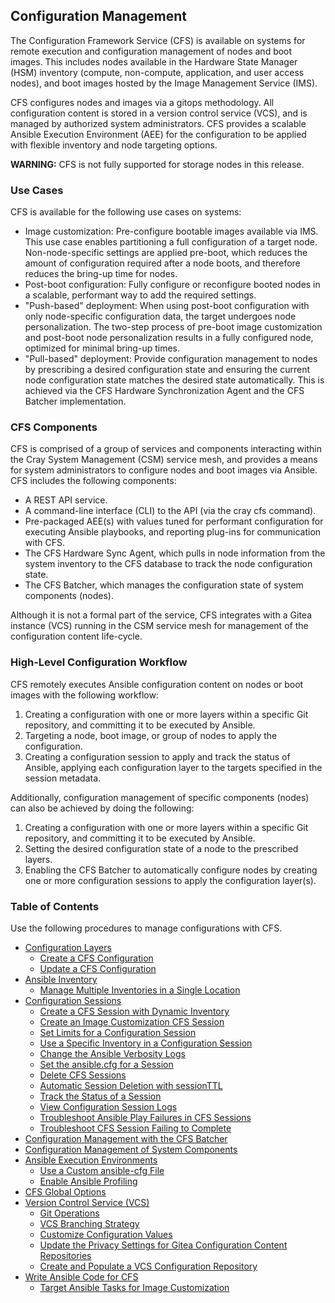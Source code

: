 ## Configuration Management

The Configuration Framework Service \(CFS\) is available on systems for remote execution and configuration management of nodes and boot images. This includes nodes available in the Hardware State Manager \(HSM\) inventory \(compute, non-compute, application, and user access nodes\), and boot images hosted by the Image Management Service \(IMS\).

CFS configures nodes and images via a gitops methodology. All configuration content is stored in a version control service \(VCS\), and is managed by authorized system administrators. CFS provides a scalable Ansible Execution Environment \(AEE\) for the configuration to be applied with flexible inventory and node targeting options.

**WARNING:** CFS is not fully supported for storage nodes in this release.

### Use Cases

CFS is available for the following use cases on systems:

-   Image customization: Pre-configure bootable images available via IMS. This use case enables partitioning a full configuration of a target node. Non-node-specific settings are applied pre-boot, which reduces the amount of configuration required after a node boots, and therefore reduces the bring-up time for nodes.
-   Post-boot configuration: Fully configure or reconfigure booted nodes in a scalable, performant way to add the required settings.
-   "Push-based" deployment: When using post-boot configuration with only node-specific configuration data, the target undergoes node personalization. The two-step process of pre-boot image customization and post-boot node personalization results in a fully configured node, optimized for minimal bring-up times.
-   "Pull-based" deployment: Provide configuration management to nodes by prescribing a desired configuration state and ensuring the current node configuration state matches the desired state automatically. This is achieved via the CFS Hardware Synchronization Agent and the CFS Batcher implementation.

### CFS Components

CFS is comprised of a group of services and components interacting within the Cray System Management \(CSM\) service mesh, and provides a means for system administrators to configure nodes and boot images via Ansible. CFS includes the following components:

-   A REST API service.
-   A command-line interface \(CLI\) to the API \(via the cray cfs command\).
-   Pre-packaged AEE\(s\) with values tuned for performant configuration for executing Ansible playbooks, and reporting plug-ins for communication with CFS.
-   The CFS Hardware Sync Agent, which pulls in node information from the system inventory to the CFS database to track the node configuration state.
-   The CFS Batcher, which manages the configuration state of system components \(nodes\).

Although it is not a formal part of the service, CFS integrates with a Gitea instance \(VCS\) running in the CSM service mesh for management of the configuration content life-cycle.

### High-Level Configuration Workflow

CFS remotely executes Ansible configuration content on nodes or boot images with the following workflow:

1.  Creating a configuration with one or more layers within a specific Git repository, and committing it to be executed by Ansible.
2.  Targeting a node, boot image, or group of nodes to apply the configuration.
3.  Creating a configuration session to apply and track the status of Ansible, applying each configuration layer to the targets specified in the session metadata.

Additionally, configuration management of specific components \(nodes\) can also be achieved by doing the following:

1.  Creating a configuration with one or more layers within a specific Git repository, and committing it to be executed by Ansible.
2.  Setting the desired configuration state of a node to the prescribed layers.
3.  Enabling the CFS Batcher to automatically configure nodes by creating one or more configuration sessions to apply the configuration layer\(s\).

### Table of Contents

Use the following procedures to manage configurations with CFS.

-   [Configuration Layers](Configuration_Layers.md)
    -   [Create a CFS Configuration](Create_a_CFS_Configuration.md)
    -   [Update a CFS Configuration](Update_a_CFS_Configuration.md)
-   [Ansible Inventory](Ansible_Inventory.md)
    -   [Manage Multiple Inventories in a Single Location](Manage_Multiple_Inventories_in_a_Single_Location.md)
-   [Configuration Sessions](Configuration_Sessions.md)
    -   [Create a CFS Session with Dynamic Inventory](Create_a_CFS_Session_with_Dynamic_Inventory.md)
    -   [Create an Image Customization CFS Session](Create_an_Image_Customization_CFS_Session.md)
    -   [Set Limits for a Configuration Session](Set_Limits_for_a_Configuration_Session.md)
    -   [Use a Specific Inventory in a Configuration Session](Use_a_Specific_Inventory_in_a_Configuration_Session.md)
    -   [Change the Ansible Verbosity Logs](Change_the_Ansible_Verbosity_Logs.md)
    -   [Set the ansible.cfg for a Session](Set_the_ansible-cfg_for_a_Session.md)
    -   [Delete CFS Sessions](Delete_CFS_Sessions.md)
    -   [Automatic Session Deletion with sessionTTL](Automatic_Session_Deletion_with_sessionTTL.md)
    -   [Track the Status of a Session](Track_the_Status_of_a_Session.md)
    -   [View Configuration Session Logs](View_Configuration_Session_Logs.md)
    -   [Troubleshoot Ansible Play Failures in CFS Sessions](Troubleshoot_Ansible_Play_Failures_in_CFS_Sessions.md)
    -   [Troubleshoot CFS Session Failing to Complete](Troubleshoot_CFS_Session_Failing_to_Complete.md)
-   [Configuration Management with the CFS Batcher](Configuration_Management_with_the_CFS_Batcher.md)
-   [Configuration Management of System Components](Configuration_Management_of_System_Components.md)
-   [Ansible Execution Environments](Ansible_Execution_Environments.md)
    -   [Use a Custom ansible-cfg File](Use_a_Custom_ansible-cfg_File.md)
    -   [Enable Ansible Profiling](Enable_Ansible_Profiling.md)
-   [CFS Global Options](CFS_Global_Options.md)
-   [Version Control Service \(VCS\)](Version_Control_Service_VCS.md)
    -   [Git Operations](Git_Operations.md)
    -   [VCS Branching Strategy](VCS_Branching_Strategy.md)
    -   [Customize Configuration Values](Customize_Configuration_Values.md)
    -   [Update the Privacy Settings for Gitea Configuration Content Repositories](Update_the_Privacy_Settings_for_Gitea_Configuration_Content_Repositories.md)
    -   [Create and Populate a VCS Configuration Repository](Create_and_Populate_a_VCS_Configuration_Repository.md)
-   [Write Ansible Code for CFS](Write_Ansible_Code_for_CFS.md)
    -   [Target Ansible Tasks for Image Customization](Target_Ansible_Tasks_for_Image_Customization.md)


